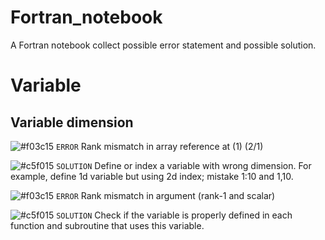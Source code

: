 # Fortran_notebook
A Fortran notebook collect possible error statement and possible solution.

# Variable

## Variable dimension
![#f03c15](https://placehold.co/15x15/f03c15/f03c15.png) `ERROR` Rank mismatch in array reference at (1) (2/1) 
  
![#c5f015](https://placehold.co/15x15/c5f015/c5f015.png) `SOLUTION` Define or index a variable with wrong dimension. For example, define 1d variable but using 2d index; mistake 1:10 and 1,10.

![#f03c15](https://placehold.co/15x15/f03c15/f03c15.png) `ERROR` Rank mismatch in argument (rank-1 and scalar)

![#c5f015](https://placehold.co/15x15/c5f015/c5f015.png) `SOLUTION` Check if the variable is properly defined in each function and subroutine that uses this variable. 


